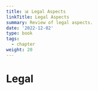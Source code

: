 ```yaml
---
title: 📊 Legal Aspects
linkTitle: Legal Aspects
summary: Review of legal aspects.
date: '2022-12-02'
type: book
tags:
  - chapter
weight: 20
---
```


# Legal

